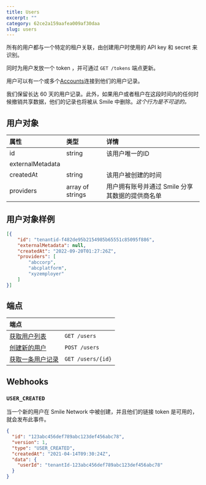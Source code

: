 ```yaml
---
title: Users  
excerpt: ""  
category: 62ce2a159aafea009af30daa  
slug: users
---
```


所有的用户都与一个特定的租户关联，由创建用户时使用的 API key 和 secret 来识别。

同时为用户发放一个 token ，并可通过 ``GET /tokens`` 端点更新。

用户可以有一个或多个[Accounts](/reference/accounts)连接到他们的用户记录。

我们保留长达 60 天的用户记录。此外，如果用户或者租户在这段时间内的任何时候撤销共享数据，他们的记录也将被从 Smile 中删除。_这个行为是不可逆的。_

## 用户对象

| 属性  | 类型               | 详情                          |
| :--------- |:-----------------|:----------------------------|
| id | string           | 该用户唯一的ID                    |
| externalMetadata |                  |                             |
| createdAt | string           | 该用户被创建的时间                   |
| providers | array of strings | 用户拥有账号并通过 Smile 分享其数据的提供商名单 |

## 用户对象样例

``` json
[{
    "id": "tenantid-f482de95b2154985b65551c85095f886",
    "externalMetadata": null,
    "createdAt": "2022-09-20T01:27:26Z",
    "providers": [
        "abccorp",
        "abcplatform",
        "xyzemployer"
    ]
}]
```

## 端点

| 端点                                 |                      |
|:-----------------------------------| :------------------- |
| [获取用户列表](/reference/list-users-1)  | `GET /users`      |
| [创建新的用户](/reference/create-user-1) | `POST /users` |
| [获取一条用户记录](/reference/get-user-1)  | `GET /users/{id}` |

## Webhooks

### `USER_CREATED`

当一个新的用户在 Smile Network 中被创建，并且他们的链接 token 是可用的，就会发布此事件。

``` json
{
  "id": "123abc456def789abc123def456abc78",
  "version": 1,
  "type": "USER_CREATED",
  "createdAt": "2021-04-14T09:30:24Z",
  "data": {
    "userId": "tenantId-123abc456def789abc123def456abc78"
  }
}
```